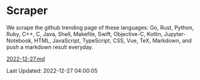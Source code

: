# Scraper

We scrape the github trending page of these languages: Go, Rust, Python, Ruby, C++, C, Java, Shell, Makefile, Swift, Objective-C, Kotlin, Jupyter-Notebook, HTML, JavaScript, TypeScript, CSS, Vue, TeX, Markdown, and push a markdown result everyday.

[2022-12-27.md](https://github.com/yangwenmai/github-trending-backup/blob/master/2022-12-27.md)

Last Updated: 2022-12-27 04:00:05